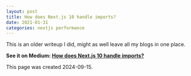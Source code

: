 ```yaml
---
layout: post
title: How does Next.js 10 handle imports?
date: 2021-01-31
categories: nextjs performance
---
```


This is an older writeup I did, might as well leave all my blogs in one place.

**See it on Medium: [How does Next.js 10 handle imports?](https://gedasfx.medium.com/how-does-next-js-10-handle-imports-c51b9e4451c6)**

This page was created 2024-09-15.